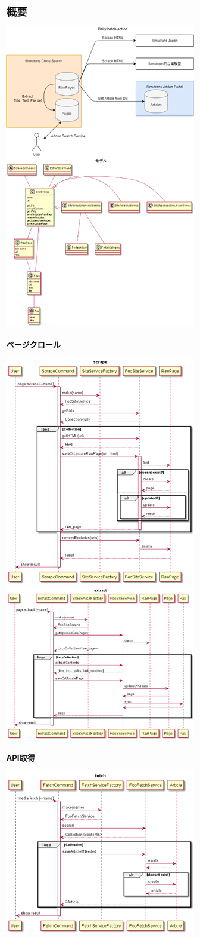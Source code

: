 # 概要
<img src="./flow.png">
<img src="./domain.png">

## ページクロール
<img src="./scrape.png">
<img src="./extract.png">

## API取得
<img src="./fetch.png">

